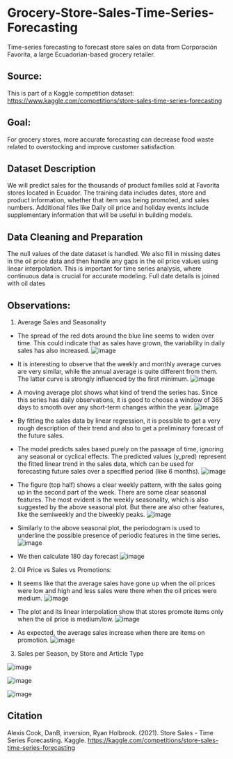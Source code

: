 # Grocery-Store-Sales-Time-Series-Forecasting
Time-series forecasting to forecast store sales on data from Corporación Favorita, a large Ecuadorian-based grocery retailer.

## Source:
This is part of a Kaggle competition dataset: https://www.kaggle.com/competitions/store-sales-time-series-forecasting

## Goal:
For grocery stores, more accurate forecasting can decrease food waste related to overstocking and improve customer satisfaction. 

## Dataset Description
We  will predict sales for the thousands of product families sold at Favorita stores located in Ecuador. 
The training data includes dates, store and product information, whether that item was being promoted, and sales numbers. 
Additional files  like Daily oil price and holiday events include supplementary information that will be useful in building models.

## Data Cleaning and Preparation
The null values of the date dataset is handled.
We also fill in missing dates in the oil price data and then handle any gaps in the oil price values using linear interpolation. 
This is important for time series analysis, where continuous data is crucial for accurate modeling.
Full date details is joined with oil dates


## Observations:
1. Average Sales and Seasonality

- The spread of the red dots around the blue line seems to widen over time. This could indicate that as sales have grown, the variability in daily sales has also increased.
![image](https://github.com/user-attachments/assets/e94bab1e-5e22-4ee5-adb0-e06911aea9c8)


- It is interesting to observe that the weekly and monthly average curves are very similar, while the annual average is quite different from them. The latter curve is strongly influenced by the first minimum.
![image](https://github.com/user-attachments/assets/d719c43f-e29d-4064-99e1-c379ca52ea22)

- A moving average plot shows what kind of trend the series has. Since this series has daily observations, it is good to choose a window of 365 days to smooth over any short-term changes within the year.
![image](https://github.com/user-attachments/assets/3de15e1e-cc92-4cb5-a922-7b0878f36be3)

- By fitting the sales data by linear regression, it is possible to get a very rough description of their trend and also to get a preliminary forecast of the future sales.
- The model predicts sales based purely on the passage of time, ignoring any seasonal or cyclical effects. The predicted values (y_pred) represent the fitted linear trend in the sales data, which can be used for forecasting future sales over a specified period (like 6 months).
![image](https://github.com/user-attachments/assets/745da394-27ab-480f-9f89-46a5cac675ad)

- The figure (top half) shows a clear weekly pattern, with the sales going up in the second part of the week.
There are some clear seasonal features. The most evident is the weekly seasonality, which is also suggested by the above seasonal plot. 
But there are also other features, like the semiweekly and the biweekly peaks.
![image](https://github.com/user-attachments/assets/b3e346e2-2220-4d74-8aaf-a32c194461df)

- Similarly to the above seasonal plot, the periodogram is used to underline the possible presence of periodic features in the time series.
![image](https://github.com/user-attachments/assets/a8ca17cd-c9b1-4041-8509-57311ddeb2a8)

- We then calculate 180 day forecast
![image](https://github.com/user-attachments/assets/84b5f830-6eff-4ab9-8691-5d2fe1579664)

2. Oil Price vs Sales vs Promotions:

- It seems like that the average sales have gone up when the oil prices were low and high and less sales were there when the oil prices were medium.
![image](https://github.com/user-attachments/assets/47555c17-7b71-4221-a35e-e84bce7649ce)

- The plot and its linear interpolation show that stores promote items only when the oil price is medium/low.
![image](https://github.com/user-attachments/assets/9e192f51-92b7-4df7-9392-f580bea88054)

- As expected, the average sales increase when there are items on promotion.
![image](https://github.com/user-attachments/assets/484883cf-6ec2-4004-bfc5-fc69652ee164)


3. Sales per Season, by Store and Article Type

![image](https://github.com/user-attachments/assets/a23783b4-1510-4b40-805d-1468627714f1)

![image](https://github.com/user-attachments/assets/e0bfc94c-18e6-4e26-b5af-46170d67d87f)

![image](https://github.com/user-attachments/assets/76b74529-568b-4f99-8994-911d02395e6a)



## Citation
Alexis Cook, DanB, inversion, Ryan Holbrook. (2021). Store Sales - Time Series Forecasting. Kaggle. https://kaggle.com/competitions/store-sales-time-series-forecasting
